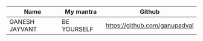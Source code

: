 | Name           | My mantra             | Github                                       |
|----------------|-----------------------|----------------------------------------------|
|GANESH JAYVANT  | BE            YOURSELF| https://github.com/ganupadval                |
